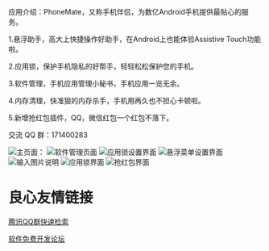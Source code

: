 应用介绍：PhoneMate，又称手机伴侣，为数亿Android手机提供最贴心的服务。

1.悬浮助手，高大上快捷操作好助手，在Android上也能体验Assistive Touch功能啦。

2.应用锁，保护手机隐私的好帮手，轻轻松松保护您的手机。

3.软件管理，手机应用管理小秘书，手机应用一览无余。

4.内存清理，快准狠的内存杀手，手机用再久也不担心卡顿啦。

5.新增抢红包插件，QQ，微信红包一个红包不落下。

交流 QQ 群：171400283

![主页面：](http://git.oschina.net/uploads/images/2016/0310/160604_2f1dc69e_414444.png "悬浮菜单控制")
![软件管理页面](http://git.oschina.net/uploads/images/2016/0310/160617_9ebf3fba_414444.png "apk管理和app管理")
![应用锁设置界面](http://git.oschina.net/uploads/images/2016/0310/160629_c556a513_414444.png "需要加锁的应用管理")
![悬浮菜单设置界面](http://git.oschina.net/uploads/images/2016/0310/160638_56c68036_414444.png "悬浮菜单设置")
![输入图片说明](http://git.oschina.net/uploads/images/2016/0310/160652_0a4738a6_414444.png "在这里输入图片标题")
![应用锁界面](http://git.oschina.net/uploads/images/2016/0310/160708_c5cf8b98_414444.jpeg "在这里输入图片标题")
![抢红包界面](http://git.oschina.net/uploads/images/2016/0310/160744_946e7e28_414444.jpeg "在这里输入图片标题")

 # 良心友情链接

[腾讯QQ群快速检索](http://u.720life.cn/s/8cf73f7c)

[软件免费开发论坛](http://u.720life.cn/s/bbb01dc0)